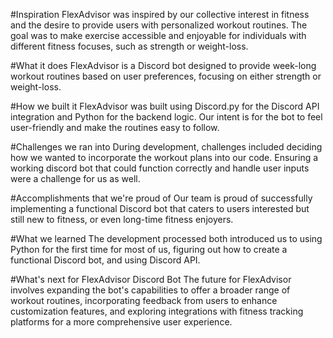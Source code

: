 #Inspiration
FlexAdvisor was inspired by our collective interest in fitness and the desire to provide users with personalized workout routines. The goal was to make exercise accessible and enjoyable for individuals with different fitness focuses, such as strength or weight-loss.

#What it does
FlexAdvisor is a Discord bot designed to provide week-long workout routines based on user preferences, focusing on either strength or weight-loss. 

#How we built it
FlexAdvisor was built using Discord.py for the Discord API integration and Python for the backend logic. Our intent is for the bot to feel user-friendly and make the routines easy to follow. 

#Challenges we ran into
During development, challenges included deciding how we wanted to incorporate the workout plans into our code. Ensuring a working discord bot that could function correctly and handle user inputs were a challenge for us as well.

#Accomplishments that we're proud of
Our team is proud of successfully implementing a functional Discord bot that caters to users interested but still new to fitness, or even long-time fitness enjoyers.

#What we learned
The development processed both introduced us to using Python for the first time for most of us, figuring out how to create a functional Discord bot, and using Discord API.

#What's next for FlexAdvisor Discord Bot
The future for FlexAdvisor involves expanding the bot's capabilities to offer a broader range of workout routines, incorporating feedback from users to enhance customization features, and exploring integrations with fitness tracking platforms for a more comprehensive user experience. 

